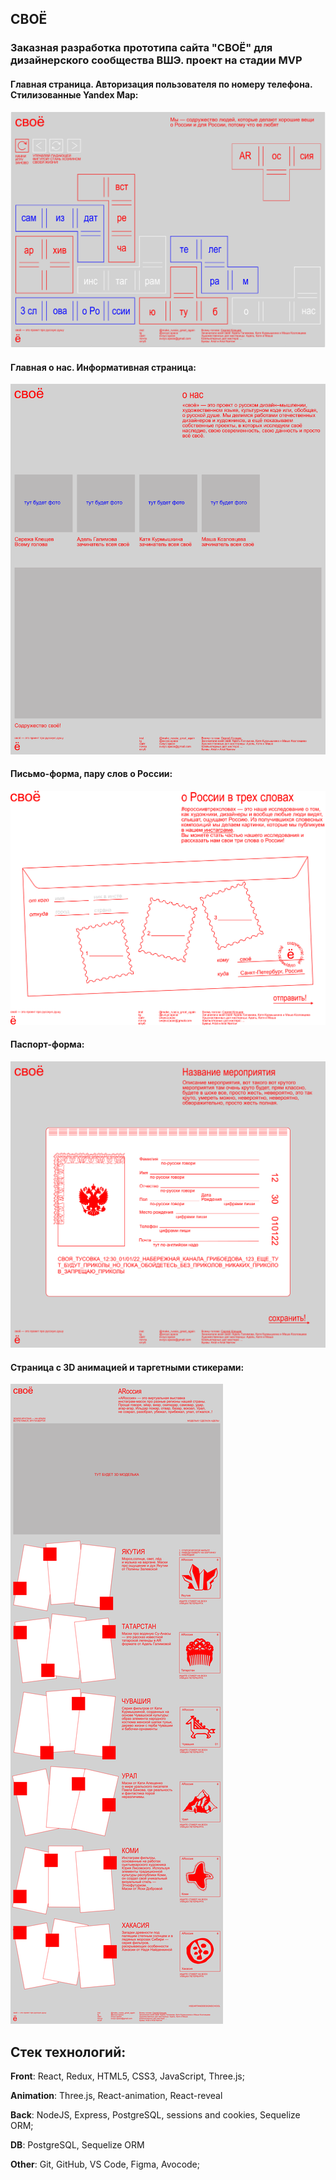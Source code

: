 ## СВОЁ

### Заказная разработка прототипа сайта "СВОЁ" для дизайнерского сообщества ВШЭ. проект на стадии MVP

#### Главная страница. Авторизация пользователя по номеру телефона. Стилизованные Yandex Map:
![](/screens/mainpage.png)

####  Главная о нас. Информативная страница:
![](/screens/aboutus.png)

#### Письмо-форма, пару слов о России:
![](/screens/letter.png)

#### Паспорт-форма:
![](/screens/form.png)

#### Страница с 3D анимацией и таргетными стикерами:
![](/screens/ARоссия.png)

## Стек технологий:

**Front**: React, Redux, HTML5, CSS3, JavaScript, Three.js;

**Animation**: Three.js, React-animation, React-reveal

**Back**: NodeJS, Express, PostgreSQL, sessions and cookies, Sequelize ORM;

**DB**: PostgreSQL, Sequelize ORM

**Other**: Git, GitHub, VS Code, Figma, Avocode;




